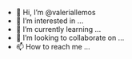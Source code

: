 - 👋 Hi, I’m @valeriallemos
- 👀 I’m interested in ...
- 🌱 I’m currently learning ...
- 💞️ I’m looking to collaborate on ...
- 📫 How to reach me ...

<!---
valeriallemos/valeriallemos is a ✨ special ✨ repository because its `README.md` (this file) appears on your GitHub profile.
You can click the Preview link to take a look at your changes.
--->

